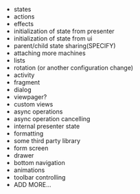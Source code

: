 - states
- actions
- effects
- initialization of state from presenter
- initialization of state from ui
- parent/child state sharing(SPECIFY)
- attaching more machines
- lists
- rotation (or another configuration change)
- activity
- fragment
- dialog
- viewpager?
- custom views
- async operations
- async operation cancelling
- internal presenter state
- formatting
- some third party library
- form screen
- drawer
- bottom navigation
- animations
- toolbar controlling
- ADD MORE...